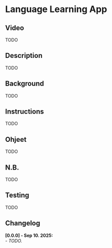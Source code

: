 # Language Learning App

## Video

TODO

## Description

TODO

## Background

TODO

## Instructions

TODO

## Ohjeet

TODO

## N.B.

TODO

## Testing

TODO

## Changelog

**[0.0.0] - Sep 10. 2025:**<br />
_- TODO._<br />
